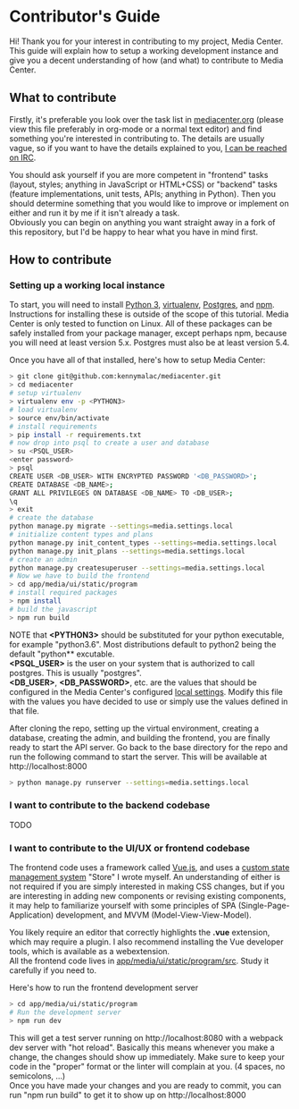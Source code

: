 # Contributor's Guide

Hi! Thank you for your interest in contributing to my project, Media Center. This guide will explain how to setup a working development instance and give you a decent understanding of how (and what) to contribute to Media Center.  

## What to contribute
Firstly, it's preferable you look over the task list in [mediacenter.org](mediacenter.org) (please view this file preferably in org-mode or a normal text editor) and find something you're interested in contributing to. The details are usually vague, so if you want to have the details explained to you, [I can be reached on IRC](http://dailyprog.org/chat/).  

You should ask yourself if you are more competent in "frontend" tasks (layout, styles; anything in JavaScript or HTML+CSS) or "backend" tasks (feature implementations, unit tests, APIs; anything in Python). Then you should determine something that you would like to improve or implement on either and run it by me if it isn't already a task.  
Obviously you can begin on anything you want straight away in a fork of this repository, but I'd be happy to hear what you have in mind first.  

## How to contribute
### Setting up a working local instance
To start, you will need to install [Python 3](https://www.python.org/), [virtualenv](https://virtualenv.pypa.io/en/stable/), [Postgres](https://www.postgresql.org/), and [npm](https://www.npmjs.com/). Instructions for installing these is outside of the scope of this tutorial. Media Center is only tested to function on Linux. All of these packages can be safely installed from your package manager, except perhaps npm, because you will need at least version 5.x. Postgres must also be at least version 5.4.  

Once you have all of that installed, here's how to setup Media Center:
```bash
> git clone git@github.com:kennymalac/mediacenter.git
> cd mediacenter
# setup virtualenv
> virtualenv env -p <PYTHON3>
# load virtualenv
> source env/bin/activate
# install requirements
> pip install -r requirements.txt
# now drop into psql to create a user and database
> su <PSQL_USER>
<enter password>
> psql
CREATE USER <DB_USER> WITH ENCRYPTED PASSWORD '<DB_PASSWORD>';
CREATE DATABASE <DB_NAME>;
GRANT ALL PRIVILEGES ON DATABASE <DB_NAME> TO <DB_USER>;
\q
> exit
# create the database
python manage.py migrate --settings=media.settings.local
# initialize content types and plans
python manage.py init_content_types --settings=media.settings.local
python manage.py init_plans --settings=media.settings.local
# create an admin
python manage.py createsuperuser --settings=media.settings.local
# Now we have to build the frontend
> cd app/media/ui/static/program
# install required packages
> npm install
# build the javascript
> npm run build
```
NOTE that **\<PYTHON3\>** should be substituted for your python executable, for example "python3.6". Most distributions default to python2 being the default "python** excutable.  
**\<PSQL_USER\>** is the user on your system that is authorized to call postgres. This is usually "postgres".  
**\<DB_USER\>**, **\<DB_PASSWORD\>**, etc. are the values that should be configured in the Media Center's configured [local settings](app/media/media/settings/local.py). Modify this file with the values you have decided to use or simply use the values defined in that file.  
  
After cloning the repo, setting up the virtual environment, creating a database, creating the admin, and building the frontend, you are finally ready to start the API server. Go back to the base directory for the repo and run the following command to start the server. This will be available at http://localhost:8000
```bash
> python manage.py runserver --settings=media.settings.local
```

### I want to contribute to the backend codebase
TODO  


### I want to contribute to the UI/UX or frontend codebase
The frontend code uses a framework called [Vue.js](https://vuejs.org/), and uses a [custom state management system](app/media/ui/static/program/src/store.js) "Store" I wrote myself. An understanding of either is not required if you are simply interested in making CSS changes, but if you are interesting in adding new components or revising existing components, it may help to familiarize yourself with some principles of SPA (Single-Page-Application) development, and MVVM (Model-View-View-Model).  

You likely require an editor that correctly highlights the **.vue** extension, which may require a plugin. I also recommend installing the Vue developer tools, which is available as a webextension.  
All the frontend code lives in [app/media/ui/static/program/src](app/media/ui/static/program/src). Study it carefully if you need to.  
  
Here's how to run the frontend development server
```bash
> cd app/media/ui/static/program
# Run the development server
> npm run dev
```

This will get a test server running on http://localhost:8080 with a webpack dev server with "hot reload". Basically this means whenever you make a change, the changes should show up immediately. Make sure to keep your code in the "proper" format or the linter will complain at you. (4 spaces, no semicolons, ...)  
Once you have made your changes and you are ready to commit, you can run "npm run build" to get it to show up on http://localhost:8000
